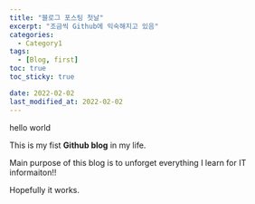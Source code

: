 ```yaml
---
title: "블로그 포스팅 첫날"
excerpt: "조금씩 Github에 익숙해지고 있음"
categories:
  - Category1
tags:
  - [Blog, first]
toc: true
toc_sticky: true

date: 2022-02-02
last_modified_at: 2022-02-02
---
```

hello world

This is my fist __Github blog__ in my life.

Main purpose of this blog is to unforget everything I learn for IT informaiton!!

Hopefully it works.
